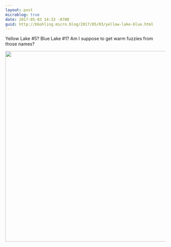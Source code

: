 ```yaml
---
layout: post
microblog: true
date: 2017-05-03 14:33 -0700
guid: http://bbohling.micro.blog/2017/05/03/yellow-lake-blue.html
---
```

Yellow Lake #5? Blue Lake #1? Am I suppose to get warm fuzzies from those names?

<img src="http://bbohling.micro.blog/uploads/2017/6634750fd3.jpg" width="600" height="600" style="height: auto" />
